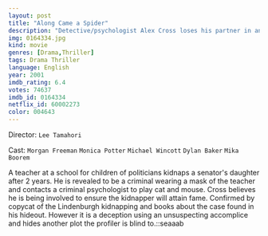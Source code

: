 ```yaml
---
layout: post
title: "Along Came a Spider"
description: "Detective/psychologist Alex Cross loses his partner in an out of control 'bust.' He stops working and cannot forgive himself. He is drawn back to work reluctantly when a senator's daughter is kidnapped and the kidnapper seems to want to deal with Alex personally..."
img: 0164334.jpg
kind: movie
genres: [Drama,Thriller]
tags: Drama Thriller 
language: English
year: 2001
imdb_rating: 6.4
votes: 74637
imdb_id: 0164334
netflix_id: 60002273
color: 004643
---
```

Director: `Lee Tamahori`  

Cast: `Morgan Freeman` `Monica Potter` `Michael Wincott` `Dylan Baker` `Mika Boorem` 

A teacher at a school for children of politicians kidnaps a senator's daughter after 2 years. He is revealed to be a criminal wearing a mask of the teacher and contacts a criminal psychologist to play cat and mouse. Cross believes he is being involved to ensure the kidnapper will attain fame. Confirmed by copycat of the Lindenburgh kidnapping and books about the case found in his hideout. However it is a deception using an unsuspecting accomplice and hides another plot the profiler is blind to.::seaaab